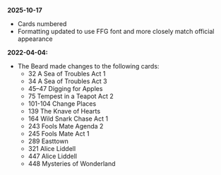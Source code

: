 **2025-10-17**
  - Cards numbered
  - Formatting updated to use FFG font and more closely match official appearance

**2022-04-04:**
  - The Beard made changes to the following cards:
    - 32 A Sea of Troubles Act 1
    - 34 A Sea of Troubles Act 3
    - 45–47 Digging for Apples
    - 75 Tempest in a Teapot Act 2
    - 101-104 Change Places
    - 139 The Knave of Hearts
    - 164 Wild Snark Chase Act 1
    - 243 Fools Mate Agenda 2
    - 245 Fools Mate Act 1
    - 289 Easttown
    - 321 Alice Liddell
    - 447 Alice Liddell
    - 448 Mysteries of Wonderland
